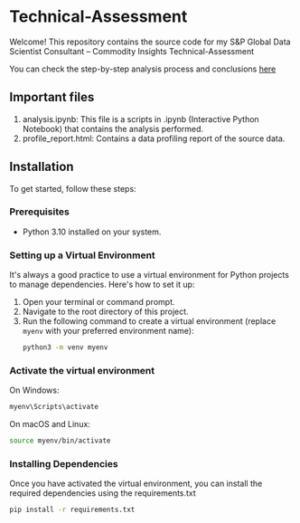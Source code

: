 # Technical-Assessment

Welcome! This repository contains the source code for my S&P Global Data Scientist Consultant – Commodity Insights Technical-Assessment 

You can check the step-by-step analysis process and conclusions [here](https://jairo.digital/Technical-Assessment/)

## Important files

1. analysis.ipynb: This file is a scripts in .ipynb (Interactive Python Notebook) that contains the analysis performed.
1. profile_report.html: Contains a data profiling report of the source data.

## Installation

To get started, follow these steps:

### Prerequisites

- Python 3.10 installed on your system.

### Setting up a Virtual Environment

It's always a good practice to use a virtual environment for Python projects to manage dependencies. Here's how to set it up:

1. Open your terminal or command prompt.
2. Navigate to the root directory of this project.
3. Run the following command to create a virtual environment (replace `myenv` with your preferred environment name):
   ```bash
   python3 -m venv myenv
   ```

### Activate the virtual environment
On Windows:
   ```bash
   myenv\Scripts\activate
   ```
On macOS and Linux:
   ```bash
   source myenv/bin/activate
   ```

### Installing Dependencies

Once you have activated the virtual environment, you can install the required dependencies using the requirements.txt
   ```bash
   pip install -r requirements.txt
   ```
